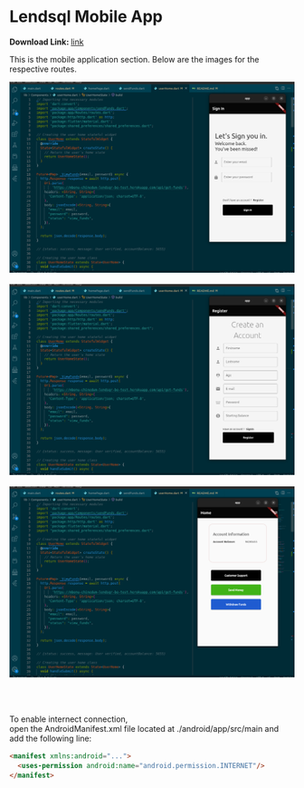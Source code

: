 # Lendsql Mobile App 

<b> Download Link: </b> <a href="https://mbonu-chinedum-lendsqr-be-test.herokuapp.com/download"> link </a>
<p>
This is the mobile application section. Below are the images for the respective routes. 
</p>

<p align="center">
<img src="./images/signin.png" />
<br> <br>

<img src="./images/register.png" />
<br> <br> 

<img src="./images/menu.png" />

<br> <br> 
<p>
To enable internect connection, <br> 
open the AndroidManifest.xml file located at ./android/app/src/main and add the following line:

</p>

```html 
<manifest xmlns:android="...">
  <uses-permission android:name="android.permission.INTERNET"/>
</manifest>

```